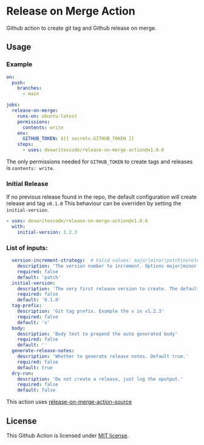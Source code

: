# Release on Merge Action

Github action to create git tag and Github release on merge.

## Usage 

### Example

``` yaml
on: 
  push:
    branches:
      - main

jobs:
  release-on-merge:
    runs-on: ubuntu-latest
    permissions:
      contents: write
    env:
      GITHUB_TOKEN: ${{ secrets.GITHUB_TOKEN }}
    steps:
      - uses: dexwritescode/release-on-merge-action@v1.0.0
```

The only permissions needed for `GITHUB_TOKEN` to create tags and releases is `contents: write`.

### Initial Release
If no previous release found in the repo, the default configuration will create release and tag `v0.1.0`
This behaviour can be overriden by setting the `initial-version`.

```yaml
- uses: dexwritescode/release-on-merge-action@v1.0.0
  with:
    initial-version: 1.2.3
```

### List of inputs:

```yaml
  version-increment-strategy:  # Valid values: major|minor|patch|norelease
    description: 'The version number to increment. Options major|minor|patch|norelease'
    required: false
    default: 'patch'
  initial-version:
    description: 'The very first release version to create. The default Github tag will be v0.1.0'
    required: false
    default: '0.1.0'
  tag-prefix:
    description: 'Git tag prefix. Example the v in v1.2.3'
    required: false
    default: 'v'
  body:
    description: 'Body text to prepend the auto generated body'
    required: false
    default: ''
  generate-release-notes:
    description: 'Whether to generate release notes. Default true.'
    required: false
    default: true
  dry-run:
    description: 'Do not create a release, just log the oputput.'
    required: false
    default: false
```

This action uses [release-on-merge-action-source](https://github.com/dexwritescode/release-on-merge-action-source)

## License

This Github Action is licensed under <a href="LICENSE">MIT license</a>.
